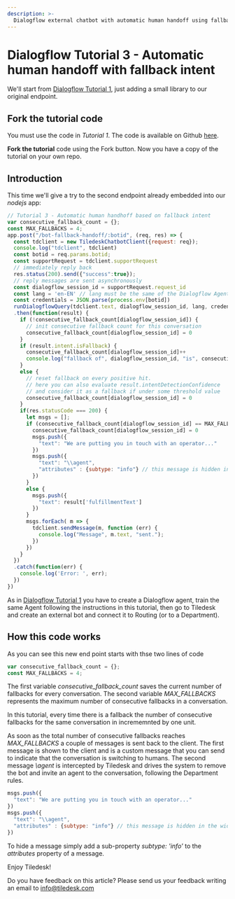 ```yaml
---
description: >-
  Dialogflow external chatbot with automatic human handoff using fallback intent
---
```


# Dialogflow  Tutorial 3 - Automatic human handoff with fallback intent

We'll start from [Dialogflow Tutorial 1](/apis/tutorials/dialogflow-as-external-chatbot-integration), just adding a small library to our original endpoint.

## Fork the tutorial code

You must use the code in *Tutorial 1*. The code is available on Github [here](https://github.com/Tiledesk/tiledesk-dialogflow-proxy-tutorial).

**Fork the tutorial** code using the Fork button. Now you have a copy of the tutorial on your own repo.

## Introduction

This time we'll give a try to the second endpoint already embedded into our _nodejs_ app:

```javascript
// Tutorial 3 - Automatic human handhoff based on fallback intent
var consecutive_fallback_count = {};
const MAX_FALLBACKS = 4;
app.post("/bot-fallback-handoff/:botid", (req, res) => {
  const tdclient = new TiledeskChatbotClient({request: req});
  console.log("tdclient", tdclient)
  const botid = req.params.botid;
  const supportRequest = tdclient.supportRequest
  // immediately reply back
  res.status(200).send({"success":true});
  // reply messages are sent asynchronously
  const dialogflow_session_id = supportRequest.request_id
  const lang = 'en-EN' // lang must be the same of the Dialogflow Agent
  const credentials = JSON.parse(process.env[botid])
  runDialogflowQuery(tdclient.text, dialogflow_session_id, lang, credentials)
  .then(function(result) {
    if (!consecutive_fallback_count[dialogflow_session_id]) {
      // init consecutive fallback count for this conversation
      consecutive_fallback_count[dialogflow_session_id] = 0
    }
    if (result.intent.isFallback) {
      consecutive_fallback_count[dialogflow_session_id]++
      console.log("fallback of", dialogflow_session_id, "is", consecutive_fallback_count[dialogflow_session_id])
    }
    else {
      // reset fallback on every positive hit.
      // here you can also evaluate result.intentDetectionConfidence
      // and consider it as a fallback if under some threshold value
      consecutive_fallback_count[dialogflow_session_id] = 0
    }
    if(res.statusCode === 200) {
      let msgs = [];
      if (consecutive_fallback_count[dialogflow_session_id] == MAX_FALLBACKS) {
        consecutive_fallback_count[dialogflow_session_id] = 0
        msgs.push({
          "text": "We are putting you in touch with an operator..."
        })
        msgs.push({
          "text": "\\agent",
          "attributes" : {subtype: "info"} // this message is hidden in the widget
        }) 
      }
      else {
        msgs.push({
          "text": result['fulfillmentText']
        })
      }
      msgs.forEach( m => {
        tdclient.sendMessage(m, function (err) {
          console.log("Message", m.text, "sent.");
        })
      })
    }
  })
  .catch(function(err) {
    console.log('Error: ', err);
  })
})
```

As in [Dialogflow Tutorial 1](apis/tutorials/dialogflow-as-external-chatbot-integration) you have to create a Dialogflow agent, train the same Agent following the instructions in this tutorial, then go to Tiledesk and create an external bot and connect it to Routing (or to a Department).

## How this code works

As you can see this new end point starts with thse two lines of code

```javascript
var consecutive_fallback_count = {};
const MAX_FALLBACKS = 4;
```

The first variable *consecutive_fallback_count* saves the current number of fallbacks for every conversation.
The second variable *MAX_FALLBACKS* represents the maximum number of consecutive fallbacks in a conversation.

In this tutorial, every time there is a fallback the number of consecutive fallbacks for the same conversation in incrememnted by one unit.

As soon as the total number of consecutive fallbacks reaches *MAX_FALLBACKS* a couple of messages is sent back to the client.
The first message is shown to the client and is a custom message that you can send to indicate that the conversation is switching to humans.
The second message *\agent* is intercepted by Tiledesk and drives the system to remove the bot and invite an agent to the conversation, following the Department rules.

```javascript
msgs.push({
  "text": "We are putting you in touch with an operator..."
})
msgs.push({
  "text": "\\agent",
  "attributes" : {subtype: "info"} // this message is hidden in the widget
})
```

To hide a message simply add a sub-property *subtype: 'info'* to the *attributes* property of a message.

Enjoy Tiledesk!

Do you have feedback on this article? Please send us your feedback writing an email to info@tiledesk.com
